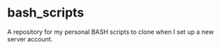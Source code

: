 # bash_scripts
A repository for my personal BASH scripts to clone when I set up a new server account.
